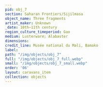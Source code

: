 ```yaml
---
pid: obj_7
section: Saharan Frontiers/Sijilmasa
object_name: Three fragments
artist_maker: Unknown
_date: 10th–11th century
region_culture_timeperiod: Gao
medium: Lusterware; Alabaster
dimensions: 
credit_line: Musée national du Mali, Bamako
label: 
path: "/img/objects/obj_7"
full: "/img/objects/obj_7_full.webp"
small: "/img/objects/obj_7_small.webp"
order: '06'
layout: caravans_item
collection: objects
---
```

